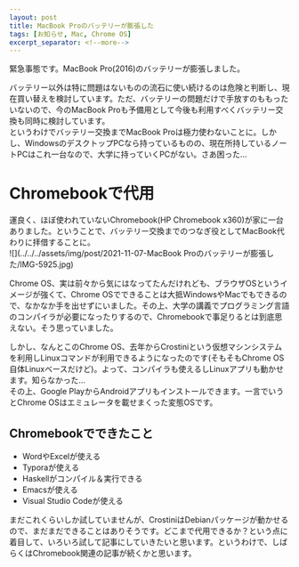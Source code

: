 ```yaml
---
layout: post
title: MacBook Proのバッテリーが膨張した
tags: [お知らせ, Mac, Chrome OS]
excerpt_separator: <!--more-->
---
```


緊急事態です。MacBook Pro(2016)のバッテリーが膨張しました。  

バッテリー以外は特に問題はないものの流石に使い続けるのは危険と判断し、現在買い替えを検討しています。ただ、バッテリーの問題だけで手放すのももったいないので、今のMacBook Proも予備用として今後も利用すべくバッテリー交換も同時に検討しています。  
というわけでバッテリー交換までMacBook Proは極力使わないことに。しかし、WindowsのデスクトップPCなら持っているものの、現在所持しているノートPCはこれ一台なので、大学に持っていくPCがない。さあ困った…

<!--more-->

# Chromebookで代用

運良く、ほぼ使われていないChromebook(HP Chromebook x360)が家に一台ありました。ということで、バッテリー交換までのつなぎ役としてMacBook代わりに拝借することに。  
![](../../../assets/img/post/2021-11-07-MacBook Proのバッテリーが膨張した/IMG-5925.jpg)  

Chrome OS、実は前々から気にはなってたんだけれども、ブラウザOSというイメージが強くて、Chrome OSでできることは大抵WindowsやMacでもできるので、なかなか手を出せずにいました。その上、大学の講義でプログラミング言語のコンパイラが必要になったりするので、Chromebookで事足りるとは到底思えない。そう思っていました。  

しかし、なんとこのChrome OS、去年からCrostiniという仮想マシンシステムを利用しLinuxコマンドが利用できるようになったのです(そもそもChrome OS自体Linuxベースだけど)。よって、コンパイラも使えるしLinuxアプリも動かせます。知らなかった…  
その上、Google PlayからAndroidアプリもインストールできます。一言でいうとChrome OSはエミュレータを載せまくった変態OSです。  

## Chromebookでできたこと

- WordやExcelが使える
- Typoraが使える
- Haskellがコンパイル＆実行できる
- Emacsが使える
- Visual Studio Codeが使える    
  

まだこれくらいしか試していませんが、CrostiniはDebianパッケージが動かせるので、まだまだできることはありそうです。どこまで代用できるか？という点に着目して、いろいろ試して記事にしていきたいと思います。というわけで、しばらくはChromebook関連の記事が続くかと思います。
